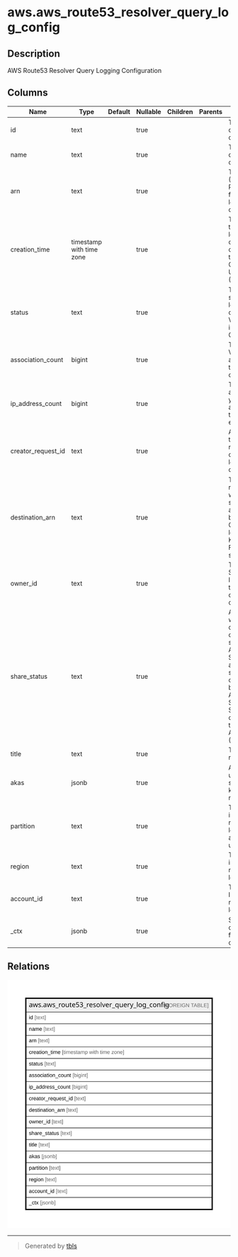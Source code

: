 # aws.aws_route53_resolver_query_log_config

## Description

AWS Route53 Resolver Query Logging Configuration

## Columns

| Name | Type | Default | Nullable | Children | Parents | Comment |
| ---- | ---- | ------- | -------- | -------- | ------- | ------- |
| id | text |  | true |  |  | The ID for the query logging configuration. |
| name | text |  | true |  |  | The name of the query logging configuration. |
| arn | text |  | true |  |  | The ARN (Amazon Resource Name) for the query logging configuration. |
| creation_time | timestamp with time zone |  | true |  |  | The date and time that the query logging configuration was created, in Unix time format and Coordinated Universal Time (UTC). |
| status | text |  | true |  |  | The status of the specified query logging configuration. Valid values include CREATING|CREATED|DELETING|FAILED. |
| association_count | bigint |  | true |  |  | The number of VPCs that are associated with the query logging configuration. |
| ip_address_count | bigint |  | true |  |  | The number of IP addresses that you have associated with the Resolver endpoint. |
| creator_request_id | text |  | true |  |  | A unique string that identifies the request that created the query logging configuration. |
| destination_arn | text |  | true |  |  | The ARN of the resource that you want Resolver to send query logs: an Amazon S3 bucket, a CloudWatch Logs log group, or a Kinesis Data Firehose delivery stream. |
| owner_id | text |  | true |  |  | The Amazon Web Services account ID for the account that created the query logging configuration. |
| share_status | text |  | true |  |  | An indication of whether the query logging configuration is shared with other Amazon Web Services accounts, or was shared with the current account by another Amazon Web Services account. Sharing is configured through Resource Access Manager (RAM). |
| title | text |  | true |  |  | Title of the resource. |
| akas | jsonb |  | true |  |  | Array of globally unique identifier strings (also known as) for the resource. |
| partition | text |  | true |  |  | The AWS partition in which the resource is located (aws, aws-cn, or aws-us-gov). |
| region | text |  | true |  |  | The AWS Region in which the resource is located. |
| account_id | text |  | true |  |  | The AWS Account ID in which the resource is located. |
| _ctx | jsonb |  | true |  |  | Steampipe context in JSON form, e.g. connection_name. |

## Relations

![er](aws.aws_route53_resolver_query_log_config.svg)

---

> Generated by [tbls](https://github.com/k1LoW/tbls)
